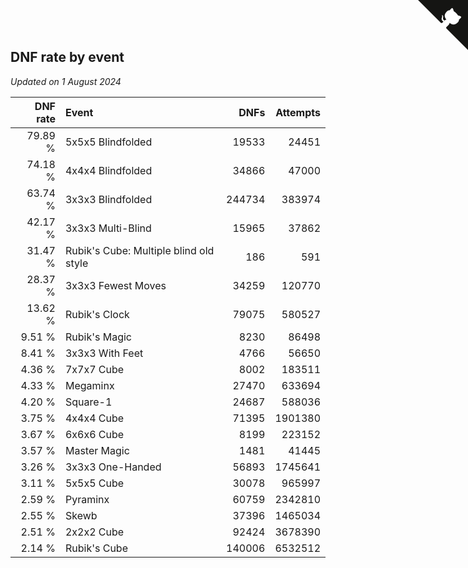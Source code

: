 ## DNF rate by event

*Updated on  1 August 2024*

| DNF rate | Event | DNFs | Attempts |
| ---: | :--- | ---: | ---: |
| 79.89 % | 5x5x5 Blindfolded | 19533 | 24451 |
| 74.18 % | 4x4x4 Blindfolded | 34866 | 47000 |
| 63.74 % | 3x3x3 Blindfolded | 244734 | 383974 |
| 42.17 % | 3x3x3 Multi-Blind | 15965 | 37862 |
| 31.47 % | Rubik's Cube: Multiple blind old style | 186 | 591 |
| 28.37 % | 3x3x3 Fewest Moves | 34259 | 120770 |
| 13.62 % | Rubik's Clock | 79075 | 580527 |
| 9.51 % | Rubik's Magic | 8230 | 86498 |
| 8.41 % | 3x3x3 With Feet | 4766 | 56650 |
| 4.36 % | 7x7x7 Cube | 8002 | 183511 |
| 4.33 % | Megaminx | 27470 | 633694 |
| 4.20 % | Square-1 | 24687 | 588036 |
| 3.75 % | 4x4x4 Cube | 71395 | 1901380 |
| 3.67 % | 6x6x6 Cube | 8199 | 223152 |
| 3.57 % | Master Magic | 1481 | 41445 |
| 3.26 % | 3x3x3 One-Handed | 56893 | 1745641 |
| 3.11 % | 5x5x5 Cube | 30078 | 965997 |
| 2.59 % | Pyraminx | 60759 | 2342810 |
| 2.55 % | Skewb | 37396 | 1465034 |
| 2.51 % | 2x2x2 Cube | 92424 | 3678390 |
| 2.14 % | Rubik's Cube | 140006 | 6532512 |


<a href="https://github.com/jonatanklosko/wca_statistics" class="github-corner" aria-label="View source on Github"><svg width="80" height="80" viewBox="0 0 250 250" style="fill:#151513; color:#fff; position: absolute; top: 0; border: 0; right: 0;" aria-hidden="true"><path d="M0,0 L115,115 L130,115 L142,142 L250,250 L250,0 Z"></path><path d="M128.3,109.0 C113.8,99.7 119.0,89.6 119.0,89.6 C122.0,82.7 120.5,78.6 120.5,78.6 C119.2,72.0 123.4,76.3 123.4,76.3 C127.3,80.9 125.5,87.3 125.5,87.3 C122.9,97.6 130.6,101.9 134.4,103.2" fill="currentColor" style="transform-origin: 130px 106px;" class="octo-arm"></path><path d="M115.0,115.0 C114.9,115.1 118.7,116.5 119.8,115.4 L133.7,101.6 C136.9,99.2 139.9,98.4 142.2,98.6 C133.8,88.0 127.5,74.4 143.8,58.0 C148.5,53.4 154.0,51.2 159.7,51.0 C160.3,49.4 163.2,43.6 171.4,40.1 C171.4,40.1 176.1,42.5 178.8,56.2 C183.1,58.6 187.2,61.8 190.9,65.4 C194.5,69.0 197.7,73.2 200.1,77.6 C213.8,80.2 216.3,84.9 216.3,84.9 C212.7,93.1 206.9,96.0 205.4,96.6 C205.1,102.4 203.0,107.8 198.3,112.5 C181.9,128.9 168.3,122.5 157.7,114.1 C157.9,116.9 156.7,120.9 152.7,124.9 L141.0,136.5 C139.8,137.7 141.6,141.9 141.8,141.8 Z" fill="currentColor" class="octo-body"></path></svg></a><style>.github-corner:hover .octo-arm{animation:octocat-wave 560ms ease-in-out}@keyframes octocat-wave{0%,100%{transform:rotate(0)}20%,60%{transform:rotate(-25deg)}40%,80%{transform:rotate(10deg)}}@media (max-width:500px){.github-corner:hover .octo-arm{animation:none}.github-corner .octo-arm{animation:octocat-wave 560ms ease-in-out}}</style>
